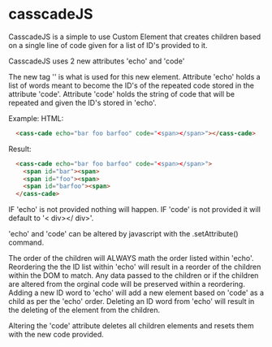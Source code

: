 # casscadeJS
CasscadeJS is a simple to use Custom Element that creates children based on a single line of code given for a list of ID's provided to it.

CasscadeJS uses 2 new attributes 'echo' and 'code'

The new tag '<cass-cade>' is what is used for this new element.
Attribute 'echo' holds a list of words meant to become the ID's of the repeated code stored in the attribute 'code'.
Attribute 'code' holds the string of code that will be repeated and given the ID's stored in 'echo'.

Example:
HTML:
```html
  <cass-cade echo="bar foo barfoo" code="<span></span>"></cass-cade>
```

Result:
```html
  <cass-cade echo="bar foo barfoo" code="<span></span>">
    <span id="bar"><span>
    <span id="foo"><span>
    <span id="barfoo"><span>
  </cass-cade>
```

IF 'echo' is not provided nothing will happen.
IF 'code' is not provided it will default to '< div></ div>'.

'echo' and 'code' can be altered by javascript with the .setAttribute() command.

The order of the children will ALWAYS math the order listed within 'echo'.
Reordering the the ID list within 'echo' will result in a reorder of the children within the DOM to match.
Any data passed to the children or if the children are altered from the orginal code will be preserved within a reordering.
Adding a new ID word to 'echo' will add a new element based on 'code' as a child as per the 'echo' order.
Deleting an ID word from 'echo' will result in the deleting of the element from the children.

Altering the 'code' attribute deletes all children elements and resets them with the new code provided.
